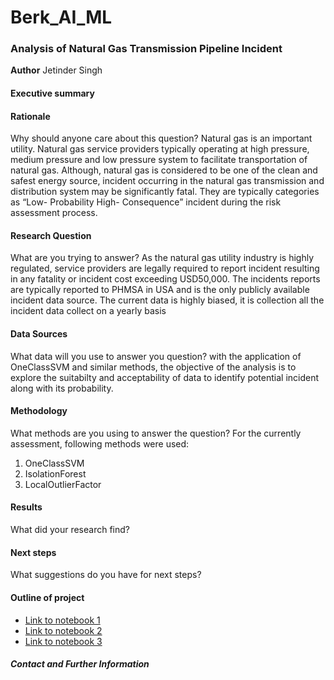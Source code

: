 # Berk_AI_ML
### Analysis of Natural Gas Transmission Pipeline Incident 

**Author**
Jetinder Singh

#### Executive summary

#### Rationale
Why should anyone care about this question?
Natural gas is an important utility. Natural gas service providers typically operating at high pressure, medium pressure and low pressure system to facilitate transportation of natural gas. Although, natural gas is considered to be one of the clean and safest energy source, incident occurring in the natural gas transmission and distribution system may be significantly fatal. They are typically categories as “Low- Probability High- Consequence” incident during the risk assessment process.


#### Research Question
What are you trying to answer?
As the natural gas utility industry is highly regulated, service providers are legally required to report incident resulting in any fatality or incident cost exceeding USD50,000. The incidents reports are typically reported to PHMSA in USA and is the only publicly available incident data source.
The current data is highly biased, it is collection all the incident data collect on a yearly basis

#### Data Sources
What data will you use to answer you question?
with the application of OneClassSVM and similar methods, the objective of the analysis is to explore the suitabilty and acceptability of data to identify potential incident along with its probability. 

#### Methodology
What methods are you using to answer the question?
For the currently assessment, following methods were used: 
1. OneClassSVM
2. IsolationForest
3. LocalOutlierFactor

#### Results
What did your research find?

#### Next steps
What suggestions do you have for next steps?

#### Outline of project

- [Link to notebook 1]()
- [Link to notebook 2]()
- [Link to notebook 3]()


##### Contact and Further Information
